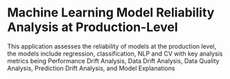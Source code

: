 # Machine Learning Model Reliability Analysis at Production-Level
This application assesses the reliability of models at the production level, the models include regression, classification, NLP and CV with key analysis metrics being Performance Drift Analysis, Data Drift Analysis, Data Quality Analysis, Prediction Drift Analysis, and Model Explanations
